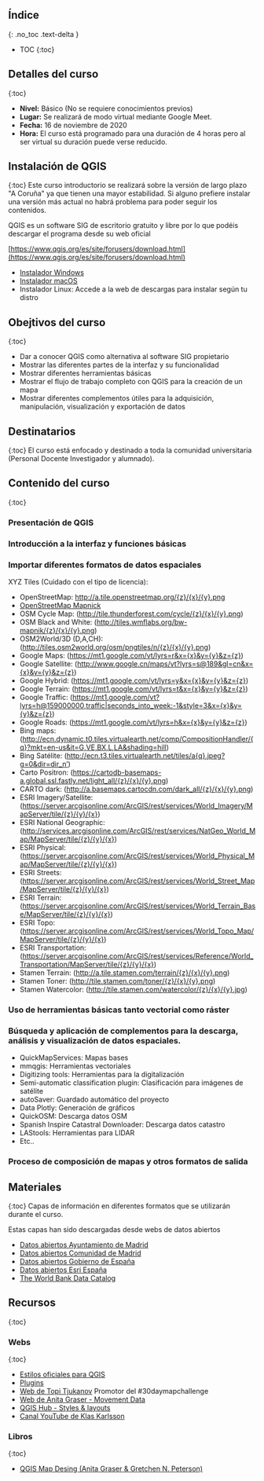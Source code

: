 ## Índice
{: .no_toc .text-delta }
* TOC
{:toc}

## Detalles del curso
{:toc}
- **Nivel:** Básico (No se requiere conocimientos previos)
- **Lugar:** Se realizará de modo virtual mediante Google Meet.
- **Fecha:** 16 de noviembre de 2020
- **Hora:** El curso está programado para una duración de 4 horas pero al ser virtual su duración puede verse reducido.

## Instalación de QGIS
{:toc}
Este curso introductorio se realizará sobre la versión de largo plazo "A Coruña" ya que tienen una mayor estabilidad. Si alguno prefiere instalar una versión más actual no habrá problema para poder seguir los contenidos.

QGIS es un software SIG de escritorio gratuito y libre por lo que podéis descargar el programa desde su web oficial

[https://www.qgis.org/es/site/forusers/download.html](https://www.qgis.org/es/site/forusers/download.html)

- [Instalador Windows](https://qgis.org/downloads/QGIS-OSGeo4W-3.10.11-2-Setup-x86_64.exe)
- [Instalador macOS](https://qgis.org/downloads/macos/qgis-macos-ltr.dmg)
- Instalador Linux: Accede a la web de descargas para instalar según tu distro

## Obejtivos del curso
{:toc}
- Dar a conocer QGIS como alternativa al software SIG propietario
-	Mostrar las diferentes partes de la interfaz y su funcionalidad
-	Mostrar diferentes herramientas básicas
-	Mostrar el flujo de trabajo completo con QGIS para la creación de un mapa
-	Mostrar diferentes complementos útiles para la adquisición, manipulación, visualización y exportación de datos

## Destinatarios
{:toc}
El curso está enfocado y destinado a toda la comunidad universitaria (Personal Docente Investigador y alumnado).

## Contenido del curso
{:toc}

###	Presentación de QGIS
###	Introducción a la interfaz y funciones básicas
###	Importar diferentes formatos de datos espaciales

XYZ Tiles (Cuidado con el tipo de licencia):
- OpenStreetMap: http://a.tile.openstreetmap.org/{z}/{x}/{y}.png
- [OpenStreetMap Mapnick](http://tile.openstreetmap.org/{z}/{x}/{y}.png)
- OSM Cycle Map: (http://tile.thunderforest.com/cycle/{z}/{x}/{y}.png)
- OSM Black and White: (http://tiles.wmflabs.org/bw-mapnik/{z}/{x}/{y}.png)
- OSM2World/3D (D,A,CH): (http://tiles.osm2world.org/osm/pngtiles/n/{z}/{x}/{y}.png)
- Google Maps: (https://mt1.google.com/vt/lyrs=r&x={x}&y={y}&z={z})
- Google Satellite: (http://www.google.cn/maps/vt?lyrs=s@189&gl=cn&x={x}&y={y}&z={z})
- Google Hybrid: (https://mt1.google.com/vt/lyrs=y&x={x}&y={y}&z={z})
- Google Terrain: (https://mt1.google.com/vt/lyrs=t&x={x}&y={y}&z={z})
- Google Traffic: (https://mt1.google.com/vt?lyrs=h@159000000,traffic|seconds_into_week:-1&style=3&x={x}&y={y}&z={z})
- Google Roads: (https://mt1.google.com/vt/lyrs=h&x={x}&y={y}&z={z})
- Bing maps: (http://ecn.dynamic.t0.tiles.virtualearth.net/comp/CompositionHandler/{q}?mkt=en-us&it=G,VE,BX,L,LA&shading=hill)
- Bing Satélite: (http://ecn.t3.tiles.virtualearth.net/tiles/a{q}.jpeg?g=0&dir=dir_n’)
- Carto Positron: (https://cartodb-basemaps-a.global.ssl.fastly.net/light_all/{z}/{x}/{y}.png)
- CARTO dark: (http://a.basemaps.cartocdn.com/dark_all/{z}/{x}/{y}.png)
- ESRI Imagery/Satellite: (https://server.arcgisonline.com/ArcGIS/rest/services/World_Imagery/MapServer/tile/{z}/{y}/{x})
- ESRI National Geographic: (http://services.arcgisonline.com/ArcGIS/rest/services/NatGeo_World_Map/MapServer/tile/{z}/{y}/{x})
- ESRI Physical: (https://server.arcgisonline.com/ArcGIS/rest/services/World_Physical_Map/MapServer/tile/{z}/{y}/{x})
- ESRI Streets: (https://server.arcgisonline.com/ArcGIS/rest/services/World_Street_Map/MapServer/tile/{z}/{y}/{x})
- ESRI Terrain: (https://server.arcgisonline.com/ArcGIS/rest/services/World_Terrain_Base/MapServer/tile/{z}/{y}/{x})
- ESRI Topo: (https://server.arcgisonline.com/ArcGIS/rest/services/World_Topo_Map/MapServer/tile/{z}/{y}/{x})
- ESRI Transportation: (https://server.arcgisonline.com/ArcGIS/rest/services/Reference/World_Transportation/MapServer/tile/{z}/{y}/{x})
- Stamen Terrain: (http://a.tile.stamen.com/terrain/{z}/{x}/{y}.png)
- Stamen Toner: (http://tile.stamen.com/toner/{z}/{x}/{y}.png)
- Stamen Watercolor: (http://tile.stamen.com/watercolor/{z}/{x}/{y}.jpg)

###	Uso de herramientas básicas tanto vectorial como ráster
###	Búsqueda y aplicación de complementos para la descarga, análisis y visualización de datos espaciales.

- QuickMapServices: Mapas bases
- mmqgis: Herramientas vectoriales
- Digitizing tools: Herramientas para la digitalización
- Semi-automatic classification plugin: Clasificación para imágenes de satélite
- autoSaver: Guardado automático del proyecto
- Data Plotly: Generación de gráficos
- QuickOSM: Descarga datos OSM
- Spanish Inspire Catastral Downloader: Descarga datos catastro
- LAStools: Herramientas para LIDAR
- Etc..

###	Proceso de composición de mapas y otros formatos de salida

## Materiales
{:toc}
Capas de información en diferentes formatos que se utilizarán durante el curso.



Estas capas han sido descargadas desde webs de datos abiertos
- [Datos abiertos Ayuntamiento de Madrid](https://datos.madrid.es/portal/site/egob/)
- [Datos abiertos Comunidad de Madrid](https://www.comunidad.madrid/gobierno/datos-abiertos)
- [Datos abiertos Gobierno de España](https://datos.gob.es/)
- [Datos abiertos Esri España](https://opendata.esri.es/)
- [The World Bank Data Catalog](https://datacatalog.worldbank.org/)


## Recursos
{:toc}
### Webs
{:toc}
- [Estilos oficiales para QGIS](https://plugins.qgis.org/styles/)
- [Plugins](https://plugins.qgis.org/plugins/)
- [Web de Topi Tjukanov](https://tjukanov.org/) Promotor del #30daymapchallenge
- [Web de Anita Graser - Movement Data](https://anitagraser.com/)
- [QGIS Hub - Styles & layouts](http://qgis-hub.fast-page.org/index.php?i=1)
- [Canal YouTube de Klas Karlsson](https://www.youtube.com/user/klakar70)

### Libros
{:toc}
- [QGIS Map Desing (Anita Graser & Gretchen N. Peterson)](https://locatepress.com/qmd2)

